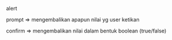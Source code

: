 alert

prompt => mengembalikan apapun nilai yg user ketikan

confirm => mengembalikan nilai dalam bentuk boolean (true/false)